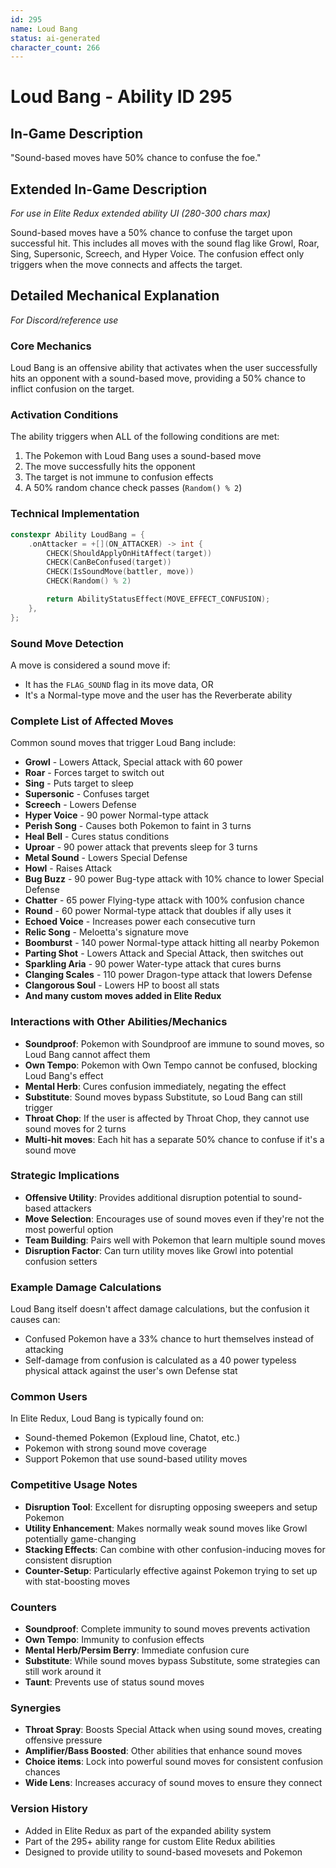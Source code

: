 ```yaml
---
id: 295
name: Loud Bang
status: ai-generated
character_count: 266
---
```


# Loud Bang - Ability ID 295

## In-Game Description
"Sound-based moves have 50% chance to confuse the foe."

## Extended In-Game Description
*For use in Elite Redux extended ability UI (280-300 chars max)*

Sound-based moves have a 50% chance to confuse the target upon successful hit. This includes all moves with the sound flag like Growl, Roar, Sing, Supersonic, Screech, and Hyper Voice. The confusion effect only triggers when the move connects and affects the target.

## Detailed Mechanical Explanation
*For Discord/reference use*

### Core Mechanics
Loud Bang is an offensive ability that activates when the user successfully hits an opponent with a sound-based move, providing a 50% chance to inflict confusion on the target.

### Activation Conditions
The ability triggers when ALL of the following conditions are met:
1. The Pokemon with Loud Bang uses a sound-based move
2. The move successfully hits the opponent
3. The target is not immune to confusion effects
4. A 50% random chance check passes (`Random() % 2`)

### Technical Implementation
```c
constexpr Ability LoudBang = {
    .onAttacker = +[](ON_ATTACKER) -> int {
        CHECK(ShouldApplyOnHitAffect(target))
        CHECK(CanBeConfused(target))
        CHECK(IsSoundMove(battler, move))
        CHECK(Random() % 2)

        return AbilityStatusEffect(MOVE_EFFECT_CONFUSION);
    },
};
```

### Sound Move Detection
A move is considered a sound move if:
- It has the `FLAG_SOUND` flag in its move data, OR
- It's a Normal-type move and the user has the Reverberate ability

### Complete List of Affected Moves
Common sound moves that trigger Loud Bang include:
- **Growl** - Lowers Attack, Special attack with 60 power
- **Roar** - Forces target to switch out
- **Sing** - Puts target to sleep
- **Supersonic** - Confuses target
- **Screech** - Lowers Defense
- **Hyper Voice** - 90 power Normal-type attack
- **Perish Song** - Causes both Pokemon to faint in 3 turns
- **Heal Bell** - Cures status conditions
- **Uproar** - 90 power attack that prevents sleep for 3 turns
- **Metal Sound** - Lowers Special Defense
- **Howl** - Raises Attack
- **Bug Buzz** - 90 power Bug-type attack with 10% chance to lower Special Defense
- **Chatter** - 65 power Flying-type attack with 100% confusion chance
- **Round** - 60 power Normal-type attack that doubles if ally uses it
- **Echoed Voice** - Increases power each consecutive turn
- **Relic Song** - Meloetta's signature move
- **Boomburst** - 140 power Normal-type attack hitting all nearby Pokemon
- **Parting Shot** - Lowers Attack and Special Attack, then switches out
- **Sparkling Aria** - 90 power Water-type attack that cures burns
- **Clanging Scales** - 110 power Dragon-type attack that lowers Defense
- **Clangorous Soul** - Lowers HP to boost all stats
- **And many custom moves added in Elite Redux**

### Interactions with Other Abilities/Mechanics
- **Soundproof**: Pokemon with Soundproof are immune to sound moves, so Loud Bang cannot affect them
- **Own Tempo**: Pokemon with Own Tempo cannot be confused, blocking Loud Bang's effect
- **Mental Herb**: Cures confusion immediately, negating the effect
- **Substitute**: Sound moves bypass Substitute, so Loud Bang can still trigger
- **Throat Chop**: If the user is affected by Throat Chop, they cannot use sound moves for 2 turns
- **Multi-hit moves**: Each hit has a separate 50% chance to confuse if it's a sound move

### Strategic Implications
- **Offensive Utility**: Provides additional disruption potential to sound-based attackers
- **Move Selection**: Encourages use of sound moves even if they're not the most powerful option
- **Team Building**: Pairs well with Pokemon that learn multiple sound moves
- **Disruption Factor**: Can turn utility moves like Growl into potential confusion setters

### Example Damage Calculations
Loud Bang itself doesn't affect damage calculations, but the confusion it causes can:
- Confused Pokemon have a 33% chance to hurt themselves instead of attacking
- Self-damage from confusion is calculated as a 40 power typeless physical attack against the user's own Defense stat

### Common Users
In Elite Redux, Loud Bang is typically found on:
- Sound-themed Pokemon (Exploud line, Chatot, etc.)
- Pokemon with strong sound move coverage
- Support Pokemon that use sound-based utility moves

### Competitive Usage Notes
- **Disruption Tool**: Excellent for disrupting opposing sweepers and setup Pokemon
- **Utility Enhancement**: Makes normally weak sound moves like Growl potentially game-changing
- **Stacking Effects**: Can combine with other confusion-inducing moves for consistent disruption
- **Counter-Setup**: Particularly effective against Pokemon trying to set up with stat-boosting moves

### Counters
- **Soundproof**: Complete immunity to sound moves prevents activation
- **Own Tempo**: Immunity to confusion effects
- **Mental Herb/Persim Berry**: Immediate confusion cure
- **Substitute**: While sound moves bypass Substitute, some strategies can still work around it
- **Taunt**: Prevents use of status sound moves

### Synergies
- **Throat Spray**: Boosts Special Attack when using sound moves, creating offensive pressure
- **Amplifier/Bass Boosted**: Other abilities that enhance sound moves
- **Choice items**: Lock into powerful sound moves for consistent confusion chances
- **Wide Lens**: Increases accuracy of sound moves to ensure they connect

### Version History
- Added in Elite Redux as part of the expanded ability system
- Part of the 295+ ability range for custom Elite Redux abilities
- Designed to provide utility to sound-based movesets and Pokemon